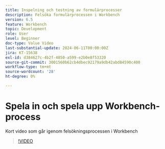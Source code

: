 ```yaml
---
title: Inspelning och testning av formulärprocesser
description: Felsöka formulärprocessen i Workbench
version: 6.5
feature: Workbench
topic: Development
role: User
level: Beginner
doc-type: Value Video
last-substantial-update: 2024-06-11T00:00:00Z
jira: KT-15638
exl-id: d384627c-4b2f-4850-a599-e2b0e8f53320
source-git-commit: 3001560b62cb4dbec92179a9db42abd84590c400
workflow-type: tm+mt
source-wordcount: '28'
ht-degree: 0%

---
```


# Spela in och spela upp Workbench-process

Kort video som går igenom felsökningsprocessen i Workbench

>[!VIDEO](https://video.tv.adobe.com/v/3429495/?learn=on)
